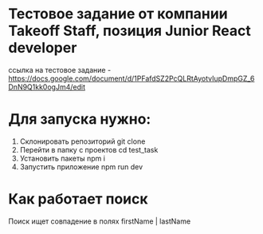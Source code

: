 # Тестовое задание от компании Takeoff Staff, позиция Junior React developer
ссылка на тестовое задание - https://docs.google.com/document/d/1PFafdSZ2PcQLRtAyotvIupDmpGZ_6DnN9Q1kk0ogJm4/edit
# Для запуcка нужно:

1. Склонировать репозиторий git clone
2. Перейти в папку с проектов cd test_task
3. Установить пакеты npm i 
3. Запустить приложение npm run dev

# Как работает поиск

Поиск ищет совпадение в полях firstName | lastName




